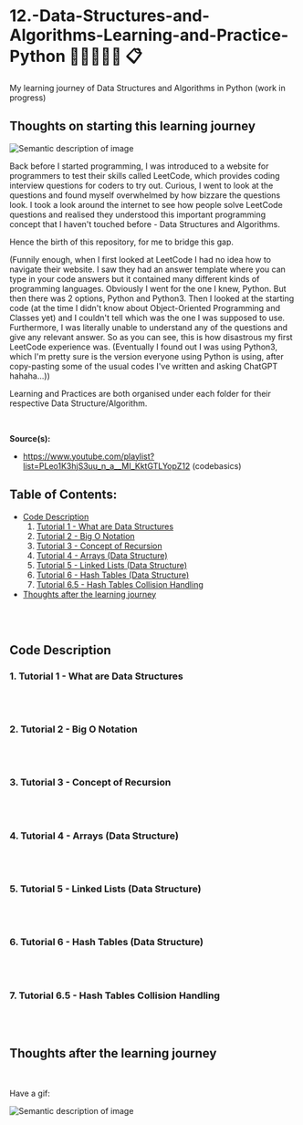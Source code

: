 # 12.-Data-Structures-and-Algorithms-Learning-and-Practice-Python :large_blue_circle::heavy_minus_sign::large_blue_circle::heavy_minus_sign::large_blue_circle: 	:clipboard:
My learning journey of Data Structures and Algorithms in Python (work in progress)

## Thoughts on starting this learning journey

![Semantic description of image](https://media.gettyimages.com/id/1289650447/vector/academic-achievement.jpg?s=612x612&w=gi&k=20&c=qliNJLoz9seD7MSvBcfRDDv8UX7xNlEBsa_7rWUkVzg=)

Back before I started programming,  I was introduced to a website for programmers to test their skills called LeetCode, which provides coding interview questions for coders
to try out. Curious, I went to look at the questions and found myself overwhelmed by how bizzare the questions look. I took a look around the internet to see how people solve
LeetCode questions and realised they understood this important programming concept that I haven't touched before - Data Structures and Algorithms.

Hence the birth of this repository, for me to bridge this gap.

(Funnily enough, when I first looked at LeetCode I had no idea how to navigate their website. I saw they had an answer template where you can type in your code answers but 
it contained many different kinds of programming languages. Obviously I went for the one I knew, Python. But then there was 2 options, Python and Python3. Then I looked at
the starting code (at the time I didn't know about Object-Oriented Programming and Classes yet) and I couldn't tell which was the one I was supposed to use. Furthermore, I 
was literally unable to understand any of the questions and give any relevant answer. So as you can see, this is how disastrous my first LeetCode experience was. (Eventually I found out I was using Python3, which I'm pretty sure is the version everyone using Python is using, after copy-pasting some of the usual codes I've written and asking ChatGPT hahaha...))

Learning and Practices are both organised under each folder for their respective Data Structure/Algorithm.

<br>

**Source(s):**
+ https://www.youtube.com/playlist?list=PLeo1K3hjS3uu_n_a__MI_KktGTLYopZ12 (codebasics) 

## Table of Contents:
+ [Code Description](#codedescription)
  1. [Tutorial 1 - What are Data Structures](#tutorial1)
  2. [Tutorial 2 - Big O Notation](#tutorial2)
  3. [Tutorial 3 - Concept of Recursion](#tutorial3)
  4. [Tutorial 4 - Arrays (Data Structure)](#tutorial4)
  5. [Tutorial 5 - Linked Lists (Data Structure)](#tutorial5)
  6. [Tutorial 6 - Hash Tables (Data Structure)](#tutorial6)
  7. [Tutorial 6.5 - Hash Tables Collision Handling](#tutorial6.5)
+ [Thoughts after the learning journey](#thoughts)

<br>

<br>

## Code Description <a name = "codedescription"></a>

### 1. Tutorial 1 - What are Data Structures <a name = "tutorial1"></a>

<br>

<br>

### 2. Tutorial 2 - Big O Notation <a name = "tutorial2"></a>

<br>

<br>

### 3. Tutorial 3 - Concept of Recursion <a name = "tutorial3"></a>

<br>

<br>

### 4. Tutorial 4 - Arrays (Data Structure) <a name = "tutorial4"></a>

<br>

<br>

### 5. Tutorial 5 - Linked Lists (Data Structure) <a name = "tutorial5"></a>

<br>

<br>

### 6. Tutorial 6 - Hash Tables (Data Structure) <a name = "tutorial6"></a>

<br>

<br>

### 7. Tutorial 6.5 - Hash Tables Collision Handling <a name = "tutorial6.5"></a>

<br>

<br>


## Thoughts after the learning journey <a name = "thoughts"></a>

<br>

Have a gif:

![Semantic description of image](https://media4.giphy.com/media/8vQSQ3cNXuDGo/200w.webp?cid=ecf05e47lb7yvtozvuuqp8dv9l1v22lipc5w2ppg752l8kpg&ep=v1_gifs_search&rid=200w.webp&ct=g)

